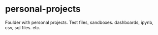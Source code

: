 # personal-projects
Foulder with personal projects. Test files, sandboxes. dashboards, ipynb, csv, sql files. etc.

